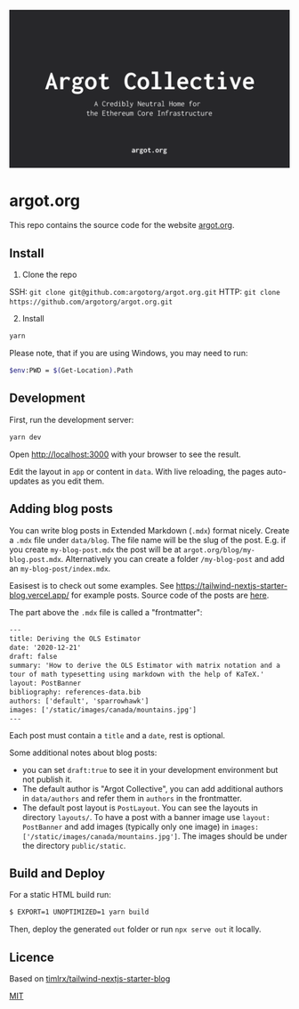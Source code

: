 ![tailwind-nextjs-banner](/public/static/images/argot-og-image.png)

# argot.org

This repo contains the source code for the website [argot.org](https://argot.org).

## Install

1. Clone the repo

SSH: `git clone git@github.com:argotorg/argot.org.git`
HTTP: `git clone https://github.com/argotorg/argot.org.git`

2. Install

```bash
yarn
```

Please note, that if you are using Windows, you may need to run:

```bash
$env:PWD = $(Get-Location).Path
```

## Development

First, run the development server:

```bash
yarn dev
```

Open [http://localhost:3000](http://localhost:3000) with your browser to see the result.

Edit the layout in `app` or content in `data`. With live reloading, the pages auto-updates as you edit them.

## Adding blog posts

You can write blog posts in Extended Markdown (`.mdx`) format nicely. Create a `.mdx` file under `data/blog`. The file name will be the slug of the post. E.g. if you create `my-blog-post.mdx` the post will be at `argot.org/blog/my-blog.post.mdx`. Alternatively you can create a folder `/my-blog-post` and add an `my-blog-post/index.mdx`.

Easisest is to check out some examples. See https://tailwind-nextjs-starter-blog.vercel.app/ for example posts. Source code of the posts are [here](https://github.com/timlrx/tailwind-nextjs-starter-blog/tree/main/data/blog).

The part above the `.mdx` file is called a "frontmatter":

```
---
title: Deriving the OLS Estimator
date: '2020-12-21'
draft: false
summary: 'How to derive the OLS Estimator with matrix notation and a tour of math typesetting using markdown with the help of KaTeX.'
layout: PostBanner
bibliography: references-data.bib
authors: ['default', 'sparrowhawk']
images: ['/static/images/canada/mountains.jpg']
---
```

Each post must contain a `title` and a `date`, rest is optional.

Some additional notes about blog posts:

- you can set `draft:true` to see it in your development environment but not publish it.
- The default author is "Argot Collective", you can add additional authors in `data/authors` and refer them in `authors` in the frontmatter.
- The default post layout is `PostLayout`. You can see the layouts in directory `layouts/`.
  To have a post with a banner image use `layout: PostBanner` and add images (typically only one image) in `images: ['/static/images/canada/mountains.jpg']`. The images should be under the directory `public/static`.

## Build and Deploy

For a static HTML build run:

```sh
$ EXPORT=1 UNOPTIMIZED=1 yarn build
```

Then, deploy the generated `out` folder or run `npx serve out` it locally.

## Licence

Based on [timlrx/tailwind-nextjs-starter-blog](https://github.com/timlrx/tailwind-nextjs-starter-blog)

[MIT](./LICENSE)
